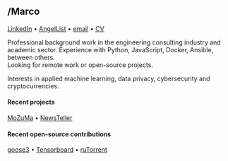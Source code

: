 ## /Marco

[LinkedIn](https://linkedin.com/in/mromanelli9) •
[AngelList](https://angel.co/u/mromanelli9) •
[email](mailto:marco.romanelli@pm.me) •
[CV](./CV_Marco_Romanelli.pdf)

Professional background work in the engineering consulting industry
and academic sector.
Experience with Python, JavaScript, Docker, Ansible, between others.  
Looking for remote work or open-source projects.

Interests in applied machine learning, data privacy, cybersecurity and cryptocurrencies.

#### Recent projects

[MoZuMa](https://github.com/mozuma/mozuma) •
[NewsTeller](https://newsteller.lsir.ch/)

#### Recent open-source contributions

[goose3](https://github.com/goose3/goose3/issues?q=author%3Amromanelli9) •
[Tensorboard](https://github.com/tensorflow/tensorboard/issues?q=author%3Amromanelli9) •
[ruTorrent](https://github.com/Novik/ruTorrent/issues?q=author%3Amromanelli9)
